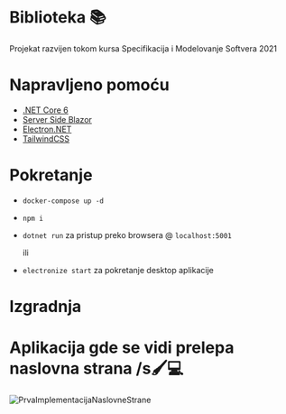 # Biblioteka 📚
Projekat razvijen tokom kursa Specifikacija i Modelovanje Softvera 2021

# Napravljeno pomoću
- [.NET Core 6](https://dotnet.microsoft.com/download)
- [Server Side Blazor](https://dotnet.microsoft.com/apps/aspnet/web-apps/blazor)
- [Electron.NET](https://github.com/ElectronNET/Electron.NET)
- [TailwindCSS](https://tailwindcss.com/)

# Pokretanje
- `docker-compose up -d`
- `npm i`
- `dotnet run` za pristup preko browsera @ `localhost:5001`

  ili
- `electronize start` za pokretanje desktop aplikacije



# Izgradnja

# Aplikacija gde se vidi prelepa naslovna strana /s🖌💻
![PrvaImplementacijaNaslovneStrane](https://user-images.githubusercontent.com/16724395/121714266-f744da80-cadd-11eb-8433-7a31ae9aeee5.png)
